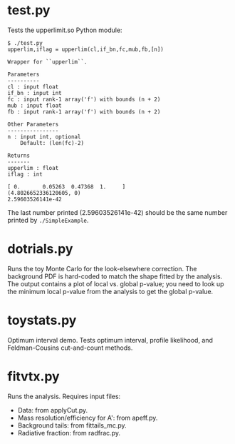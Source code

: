 # test.py
Tests the upperlimit.so Python module:
```
$ ./test.py
upperlim,iflag = upperlim(cl,if_bn,fc,mub,fb,[n])

Wrapper for ``upperlim``.

Parameters
----------
cl : input float
if_bn : input int
fc : input rank-1 array('f') with bounds (n + 2)
mub : input float
fb : input rank-1 array('f') with bounds (n + 2)

Other Parameters
----------------
n : input int, optional
    Default: (len(fc)-2)

Returns
-------
upperlim : float
iflag : int

[ 0.       0.05263  0.47368  1.     ]
(4.8026652336120605, 0)
2.59603526141e-42
```
The last number printed (2.59603526141e-42) should be the same number printed by `./SimpleExample`.

# dotrials.py
Runs the toy Monte Carlo for the look-elsewhere correction.
The background PDF is hard-coded to match the shape fitted by the analysis.
The output contains a plot of local vs. global p-value; you need to look up the minimum local p-value from the analysis to get the global p-value.

# toystats.py
Optimum interval demo.
Tests optimum interval, profile likelihood, and Feldman-Cousins cut-and-count methods.

# fitvtx.py
Runs the analysis.
Requires input files:
* Data: from applyCut.py.
* Mass resolution/efficiency for A': from apeff.py.
* Background tails: from fittails_mc.py.
* Radiative fraction: from radfrac.py.
